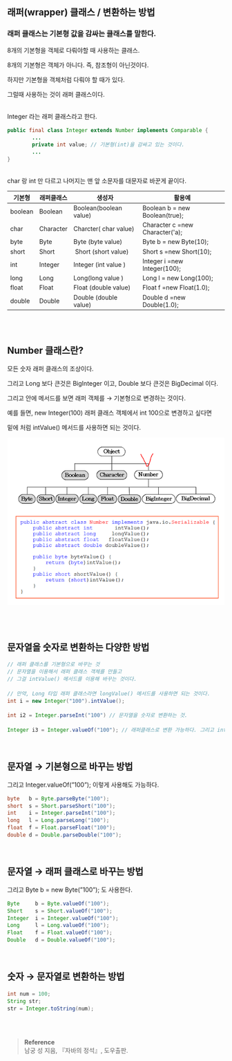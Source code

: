 ## 래퍼(wrapper) 클래스 / 변환하는 방법

### 래퍼 클래스는 기본형 값을 감싸는 클래스를 말한다.

8개의 기본형을 객체로 다뤄야할 때 사용하는 클래스.

8개의 기본형은 객체가 아니다. 즉, 참조형이 아닌것이다.

하지만 기본형을 객체처럼 다뤄야 할 때가 있다. 

그럴때 사용하는 것이 래퍼 클래스이다.


<br/>Integer 라는 래퍼 클래스라고 한다.

```java
public final class Integer extends Number implements Comparable {
		...
		private int value; // 기본형(int)을 감싸고 있는 것이다.
		...
}
```

<br/>char 랑 int 만 다르고 나머지는 맨 앞 소문자를 대문자로 바꾼게 끝이다.

| 기본형 | 래퍼클래스 | 생성자 | 활용예 |
| --- | --- | --- | --- |
| boolean | Boolean | Boolean(boolean value) | Boolean b = new Boolean(true); |
| char | Character | Charcter( char value) | Character c =new Character('a); |
| byte | Byte | Byte (byte value) | Byte b = new Byte(10); |
| short | Short |  Short (short value) | Short s =new Short(10); |
| int | Integer | Integer (int value ) | Integer i =new Integer(100); |
| long | Long | Long(long value ) | Long l = new Long(100); |
| float | Float | Float (double value) | Float f =new Float(1.0); |
| double | Double | Double (double value) | Double d =new Double(1.0); |


<br/><br/>

## Number 클래스란?

모든 숫자 래퍼 클래스의 조상이다.

그리고 Long 보다 큰것은 BigInteger 이고, Double 보다 큰것은 BigDecimal 이다.

그리고 안에 메서드를 보면 래퍼 객체를 → 기본형으로 변경하는 것이다.

예를 들면, new Integer(100) 래퍼 클래스 객체에서 int 100으로 변경하고 싶다면 

밑에 처럼 intValue() 메서드를 사용하면 되는 것이다.

![이미지](/programming/img/래퍼클래스.PNG)


<br/><br/>

## 문자열을 숫자로 변환하는 다양한 방법

```java
// 래퍼 클래스를 기본형으로 바꾸는 것
// 문자열을 이용해서 래퍼 클래스 객체를 만들고 
// 그걸 intValue() 메서드를 이용해 바꾸는 것이다.

// 만약, Long 타입 래퍼 클래스라면 longValue() 메서드를 사용하면 되는 것이다.
int i = new Integer("100").intValue(); 

int i2 = Integer.parseInt("100") // 문자열을 숫자로 변환하는 것.

Integer i3 = Integer.valueOf("100"); // 래퍼클래스로 변환 가능하다. 그리고 int도 가능하다.
```

<br/>

## 문자열 → 기본형으로 바꾸는 방법

그리고 Integer.valueOf(”100”); 이렇게 사용해도 가능하다.

```java
byte   b = Byte.parseByte("100");
short  s = Short.parseShort("100"); 
int    i = Integer.parseInt("100");
long   l = Long.parseLong("100");
float  f = Float.parseFloat("100"); 
double d = Double.parseDouble("100");
```

<br/>

## 문자열 → 래퍼 클래스로 바꾸는 방법

그리고 Byte b = new Byte(”100”); 도 사용한다.

```java
Byte     b = Byte.valueOf("100");
Short    s = Short.valueOf("100"); 
Integer  i = Integer.valueOf("100");
Long     l = Long.valueOf("100");
Float    f = Float.valueOf("100"); 
Double   d = Double.valueOf("100");
```

<br/>

## 숫자 → 문자열로 변환하는 방법
```java
int num = 100;
String str;
str = Integer.toString(num);
```

<br/><br/>

>**Reference**
><br/>남궁 성 지음, 『자바의 정석』, 도우출판.